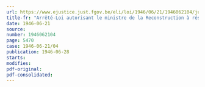 ```yaml
---
url: https://www.ejustice.just.fgov.be/eli/loi/1946/06/21/1946062104/justel
title-fr: "Arrêté-Loi autorisant le ministre de la Reconstruction à réserver certains matériaux en vue de la réparation des dommages de guerre"
date: 1946-06-21
source:
number: 1946062104
page: 5470
case: 1946-06-21/04
publication: 1946-06-28
starts:
modifies:
pdf-original:
pdf-consolidated:
---
```


